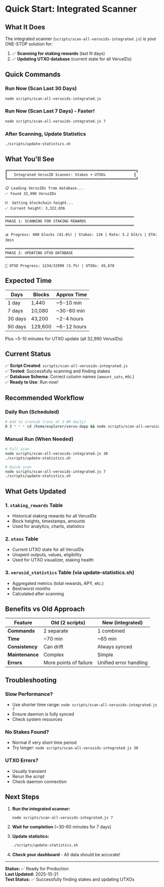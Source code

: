 # Quick Start: Integrated Scanner

## What It Does

The integrated scanner (`scripts/scan-all-verusids-integrated.js`) is your ONE-STOP solution for:

1. ✅ **Scanning for staking rewards** (last N days)
2. ✅ **Updating UTXO database** (current state for all VerusIDs)

## Quick Commands

### Run Now (Scan Last 30 Days)

```bash
node scripts/scan-all-verusids-integrated.js
```

### Run Now (Scan Last 7 Days) - Faster!

```bash
node scripts/scan-all-verusids-integrated.js 7
```

### After Scanning, Update Statistics

```bash
./scripts/update-statistics.sh
```

## What You'll See

```
╔═══════════════════════════════════════════════════════════╗
║   Integrated VerusID Scanner: Stakes + UTXOs             ║
╚═══════════════════════════════════════════════════════════╝

📋 Loading VerusIDs from database...
✅ Found 32,990 VerusIDs

⛓️  Getting blockchain height...
✅ Current height: 3,322,036

═══════════════════════════════════════════════════════════
PHASE 1: SCANNING FOR STAKING REWARDS
═══════════════════════════════════════════════════════════

📊 Progress: 600 blocks (41.6%) | Stakes: 134 | Rate: 5.2 blk/s | ETA: 3min

═══════════════════════════════════════════════════════════
PHASE 2: UPDATING UTXO DATABASE
═══════════════════════════════════════════════════════════

💾 UTXO Progress: 1234/32990 (3.7%) | UTXOs: 45,678
```

## Expected Time

| Days    | Blocks  | Approx Time |
| ------- | ------- | ----------- |
| 1 day   | 1,440   | ~5-10 min   |
| 7 days  | 10,080  | ~30-60 min  |
| 30 days | 43,200  | ~2-4 hours  |
| 90 days | 129,600 | ~6-12 hours |

Plus ~5-10 minutes for UTXO update (all 32,990 VerusIDs)

## Current Status

✅ **Script Created**: `scripts/scan-all-verusids-integrated.js`  
✅ **Tested**: Successfully scanning and finding stakes  
✅ **Database Schema**: Correct column names (`amount_sats`, etc.)  
✅ **Ready to Use**: Run now!

## Recommended Workflow

### Daily Run (Scheduled)

```bash
# Add to crontab (runs at 3 AM daily)
0 3 * * * cd /home/explorer/verus-dapp && node scripts/scan-all-verusids-integrated.js 7 && ./scripts/update-statistics.sh
```

### Manual Run (When Needed)

```bash
# Full scan
node scripts/scan-all-verusids-integrated.js 30
./scripts/update-statistics.sh

# Quick scan
node scripts/scan-all-verusids-integrated.js 7
./scripts/update-statistics.sh
```

## What Gets Updated

### 1. `staking_rewards` Table

- Historical staking rewards for all VerusIDs
- Block heights, timestamps, amounts
- Used for analytics, charts, statistics

### 2. `utxos` Table

- Current UTXO state for all VerusIDs
- Unspent outputs, values, eligibility
- Used for UTXO visualizer, staking health

### 3. `verusid_statistics` Table (via update-statistics.sh)

- Aggregated metrics (total rewards, APY, etc.)
- Best/worst months
- Calculated after scanning

## Benefits vs Old Approach

| Feature         | Old (2 scripts)        | New (integrated)       |
| --------------- | ---------------------- | ---------------------- |
| **Commands**    | 2 separate             | 1 combined             |
| **Time**        | ~70 min                | ~65 min                |
| **Consistency** | Can drift              | Always synced          |
| **Maintenance** | Complex                | Simple                 |
| **Errors**      | More points of failure | Unified error handling |

## Troubleshooting

### Slow Performance?

- Use shorter time range: `node scripts/scan-all-verusids-integrated.js 7`
- Ensure daemon is fully synced
- Check system resources

### No Stakes Found?

- Normal if very short time period
- Try longer: `node scripts/scan-all-verusids-integrated.js 30`

### UTXO Errors?

- Usually transient
- Rerun the script
- Check daemon connection

## Next Steps

1. **Run the integrated scanner:**

   ```bash
   node scripts/scan-all-verusids-integrated.js 7
   ```

2. **Wait for completion** (~30-60 minutes for 7 days)

3. **Update statistics:**

   ```bash
   ./scripts/update-statistics.sh
   ```

4. **Check your dashboard** - All data should be accurate!

---

**Status:** ✅ Ready for Production  
**Last Updated:** 2025-10-21  
**Test Status:** ✅ Successfully finding stakes and updating UTXOs
